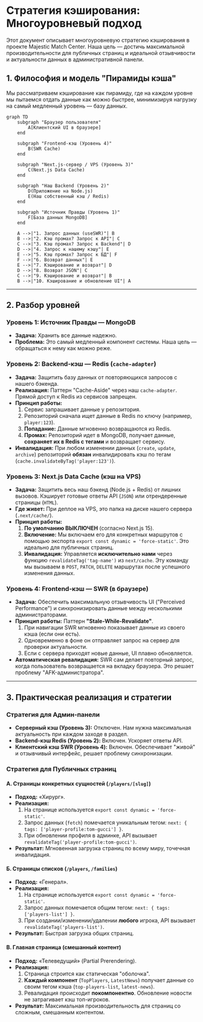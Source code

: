 # Стратегия кэширования: Многоуровневый подход

Этот документ описывает многоуровневую стратегию кэширования в проекте Majestic Match Center. Наша цель — достичь максимальной производительности для публичных страниц и идеальной отзывчивости и актуальности данных в административной панели.

## 1. Философия и модель "Пирамиды кэша"

Мы рассматриваем кэширование как пирамиду, где на каждом уровне мы пытаемся отдать данные как можно быстрее, минимизируя нагрузку на самый медленный уровень — базу данных.

```mermaid
graph TD
    subgraph "Браузер пользователя"
        A[Клиентский UI в браузере]
    end

    subgraph "Frontend-кэш (Уровень 4)"
        B(SWR Cache)
    end

    subgraph "Next.js-сервер / VPS (Уровень 3)"
        C(Next.js Data Cache)
    end

    subgraph "Наш Backend (Уровень 2)"
        D(Приложение на Node.js)
        E(Наш собственный кэш / Redis)
    end

    subgraph "Источник Правды (Уровень 1)"
        F[База данных MongoDB]
    end

    A -->|"1. Запрос данных (useSWR)"| B
    B -->|"2. Кэш промах? Запрос к API"| C
    C -->|"3. Кэш промах? Запрос к Backend"| D
    D -->|"4. Запрос к нашему кэшу"| E
    E -->|"5. Кэш промах? Запрос к БД"| F
    F -->|"6. Возврат данных"| E
    E -->|"7. Кэширование и возврат"| D
    D -->|"8. Возврат JSON"| C
    C -->|"9. Кэширование и возврат"| B
    B -->|"10. Кэширование и обновление UI"| A
```

---

## 2. Разбор уровней

### Уровень 1: Источник Правды — MongoDB
*   **Задача:** Хранить все данные надежно.
*   **Проблема:** Это самый медленный компонент системы. Наша цель — обращаться к нему как можно реже.

### Уровень 2: Backend-кэш — Redis (`cache-adapter`)
*   **Задача:** Защитить базу данных от повторяющихся запросов с нашего бэкенда.
*   **Реализация:** Паттерн "Cache-Aside" через наш `cache-adapter`. Прямой доступ к Redis из сервисов запрещен.
*   **Принцип работы:**
    1.  Сервис запрашивает данные у репозитория.
    2.  Репозиторий сначала ищет данные в Redis по ключу (например, `player:123`).
    3.  **Попадание:** Данные мгновенно возвращаются из Redis.
    4.  **Промах:** Репозиторий идет в MongoDB, получает данные, **сохраняет их в Redis с тегами** и возвращает сервису.
*   **Инвалидация:** При любом изменении данных (`create`, `update`, `archive`) репозиторий **обязан** инвалидировать кэш по тегам (`cache.invalidateByTag('player:123')`).

### Уровень 3: Next.js Data Cache (кэш на VPS)
*   **Задача:** Защитить весь наш бэкенд (Node.js + Redis) от лишних вызовов. Кэширует готовые ответы API (`JSON`) или отрендеренные страницы (`HTML`).
*   **Где живет:** При деплое на VPS, это папка на диске нашего сервера (`.next/cache/`).
*   **Принцип работы:**
    1.  **По умолчанию ВЫКЛЮЧЕН** (согласно Next.js 15).
    2.  **Включение:** Мы включаем его для конкретных маршрутов с помощью экспорта `export const dynamic = 'force-static'`. Это идеально для публичных страниц.
    3.  **Инвалидация:** Управляется **исключительно нами** через функцию `revalidateTag('tag-name')` из `next/cache`. Эту команду мы вызываем в `POST`, `PATCH`, `DELETE` маршрутах после успешного изменения данных.

### Уровень 4: Frontend-кэш — SWR (в браузере)
*   **Задача:** Обеспечить максимальную отзывчивость UI ("Perceived Performance") и синхронизировать данные между несколькими администраторами.
*   **Принцип работы:** Паттерн **"Stale-While-Revalidate"**.
    1.  При навигации SWR мгновенно показывает данные из своего кэша (если они есть).
    2.  Одновременно в фоне он отправляет запрос на сервер для проверки актуальности.
    3.  Если с сервера приходят новые данные, UI плавно обновляется.
*   **Автоматическая ревалидация:** SWR сам делает повторный запрос, когда пользователь возвращается на вкладку браузера. Это решает проблему "AFK-администратора".

---

## 3. Практическая реализация и стратегии

### Стратегия для Админ-панели
*   **Серверный кэш (Уровень 3):** Отключен. Нам нужна максимальная актуальность при каждом заходе в раздел.
*   **Backend-кэш Redis (Уровень 2):** Включен. Ускоряет ответы API.
*   **Клиентский кэш SWR (Уровень 4):** Включен. Обеспечивает "живой" и отзывчивый интерфейс, решает проблему синхронизации.

### Стратегия для Публичных страниц

#### А. Страницы конкретных сущностей (`/players/[slug]`)
*   **Подход:** «Хирург».
*   **Реализация:**
    1.  На странице используется `export const dynamic = 'force-static'`.
    2.  Запрос данных (`fetch`) помечается уникальным тегом: `next: { tags: ['player-profile:tom-gucci'] }`.
    3.  При обновлении профиля в админке, API вызывает `revalidateTag('player-profile:tom-gucci')`.
*   **Результат:** Мгновенная загрузка страниц по всему миру, точечная инвалидация.

#### Б. Страницы списков (`/players`, `/families`)
*   **Подход:** «Генерал».
*   **Реализация:**
    1.  На странице используется `export const dynamic = 'force-static'`.
    2.  Запрос данных помечается общим тегом: `next: { tags: ['players-list'] }`.
    3.  При создании/изменении/удалении **любого** игрока, API вызывает `revalidateTag('players-list')`.
*   **Результат:** Быстрая загрузка общих страниц.

#### В. Главная страница (смешанный контент)
*   **Подход:** «Телеведущий» (Partial Prerendering).
*   **Реализация:**
    1.  Страница строится как статическая "оболочка".
    2.  **Каждый компонент** (`TopPlayers`, `LatestNews`) получает данные со своим тегом кэша (`top-players-list`, `latest-news`).
    3.  Ревалидация происходит **покомпонентно**. Обновление новости не затрагивает кэш топ-игроков.
*   **Результат:** Максимальная производительность для страниц со сложным, смешанным контентом.
